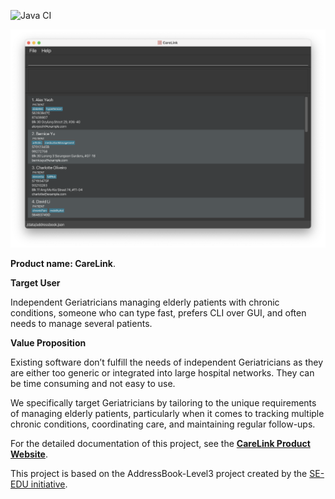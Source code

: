 ![Java CI](https://github.com/AY2425S1-CS2103T-T13-4/tp/actions/workflows/gradle.yml/badge.svg)


![Ui](docs/images/Ui.png)

**Product name: CareLink**.<br>

**Target User** <br>

Independent Geriatricians managing elderly patients with chronic conditions, someone who can type fast, prefers CLI over GUI, and often needs to manage several patients.

**Value Proposition** <br>

Existing software don’t fulfill the needs of independent Geriatricians as they are either too generic or integrated into large hospital networks. They can be time consuming and not easy to use.

We specifically target Geriatricians by tailoring to the unique requirements of managing elderly patients, particularly when it comes to tracking multiple chronic conditions, coordinating care, and maintaining regular follow-ups.

For the detailed documentation of this project, see the **[CareLink Product Website](https://ay2425s1-cs2103t-t13-4.github.io/tp/)**.

This project is based on the AddressBook-Level3 project created by the [SE-EDU initiative](https://se-education.org).
